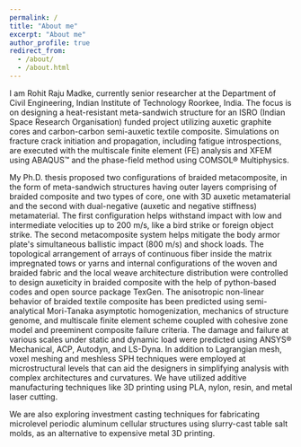 ```yaml
---
permalink: /
title: "About me"
excerpt: "About me"
author_profile: true
redirect_from: 
  - /about/
  - /about.html
---
```


I am Rohit Raju Madke, currently senior researcher at the Department of Civil Engineering, Indian Institute of Technology Roorkee, India. The focus is on designing a heat-resistant meta-sandwich structure for an ISRO (Indian Space Research Organisation) funded project utilizing auxetic graphite cores and carbon-carbon semi-auxetic textile composite. Simulations on fracture crack initiation and propagation, including fatigue introspections, are executed with the multiscale finite element (FE) analysis and XFEM using ABAQUS™ and the phase-field method using COMSOL® Multiphysics.

My Ph.D. thesis proposed two configurations of braided metacomposite, in the form of meta-sandwich structures having outer layers comprising of braided composite and two types of core, one with 3D auxetic metamaterial and the second with dual-negative (auxetic and negative stiffness) metamaterial. The first configuration helps withstand impact with low and intermediate velocities up to 200 m/s, like a bird strike or foreign object strike. The second metacomposite system helps mitigate the body armor plate's simultaneous ballistic impact (800 m/s) and shock loads. The topological arrangement of arrays of continuous fiber inside the matrix impregnated tows or yarns and internal configurations of the woven and braided fabric and the local weave architecture distribution were controlled to design auxeticity in braided composite with the help of python-based codes and open source package TexGen. The anisotropic non-linear behavior of braided textile composite has been predicted using semi-analytical Mori-Tanaka asymptotic homogenization, mechanics of structure genome, and multiscale finite element scheme coupled with cohesive zone model and preeminent composite failure criteria. The damage and failure at various scales under static and dynamic load were predicted using ANSYS® Mechanical, ACP, Autodyn, and LS-Dyna. In addition to Lagrangian mesh, voxel meshing and meshless SPH techniques were employed at microstructural levels that can aid the designers in simplifying analysis with complex architectures and curvatures. We have utilized additive manufacturing techniques like 3D printing using PLA, nylon, resin, and metal laser cutting.

We are also exploring investment casting techniques for fabricating microlevel periodic aluminum cellular structures using slurry-cast table salt molds, as an alternative to expensive metal 3D printing.


